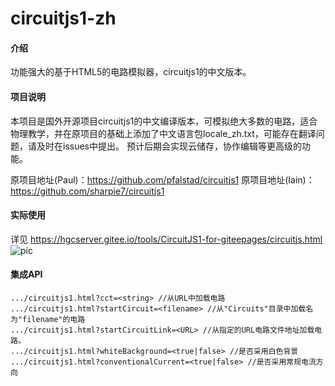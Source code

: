 # circuitjs1-zh

#### 介绍
功能强大的基于HTML5的电路模拟器，circuitjs1的中文版本。

#### 项目说明
本项目是国外开源项目circuitjs1的中文编译版本，可模拟绝大多数的电路，适合物理教学，并在原项目的基础上添加了中文语言包locale_zh.txt，可能存在翻译问题，请及时在issues中提出。
预计后期会实现云储存，协作编辑等更高级的功能。

原项目地址(Paul)：https://github.com/pfalstad/circuitjs1
原项目地址(Iain)：https://github.com/sharpie7/circuitjs1

#### 实际使用
详见 https://hgcserver.gitee.io/tools/CircuitJS1-for-giteepages/circuitjs.html
![pic](https://images.gitee.com/uploads/images/2020/0326/162944_c6495c86_906045.png "pic.png")

#### 集成API


```
.../circuitjs1.html?cct=<string> //从URL中加载电路
.../circuitjs1.html?startCircuit=<filename> //从"Circuits"目录中加载名为"filename"的电路
.../circuitjs1.html?startCircuitLink=<URL> //从指定的URL电路文件地址加载电路。
.../circuitjs1.html?whiteBackground=<true|false> //是否采用白色背景
.../circuitjs1.html?conventionalCurrent=<true|false> //是否采用常规电流方向
```